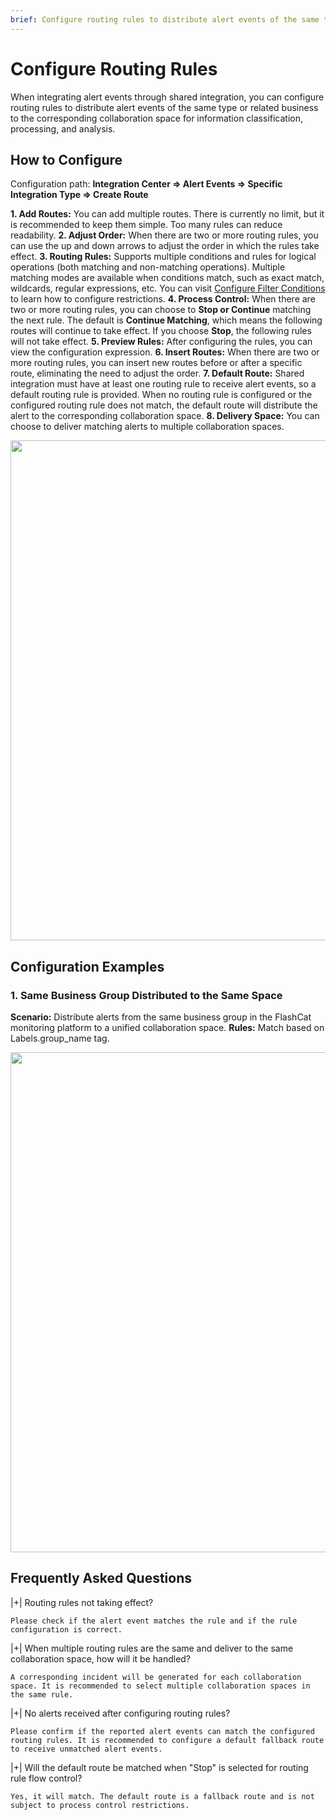 ```yaml
---
brief: Configure routing rules to distribute alert events of the same type or related business to the corresponding collaboration space for information classification, processing, and analysis
---
```


# Configure Routing Rules

When integrating alert events through shared integration, you can configure routing rules to distribute alert events of the same type or related business to the corresponding collaboration space for information classification, processing, and analysis.

## How to Configure
Configuration path: **Integration Center => Alert Events => Specific Integration Type => Create Route**

**1. Add Routes:** You can add multiple routes. There is currently no limit, but it is recommended to keep them simple. Too many rules can reduce readability.
**2. Adjust Order:** When there are two or more routing rules, you can use the up and down arrows to adjust the order in which the rules take effect.
**3. Routing Rules:** Supports multiple conditions and rules for logical operations (both matching and non-matching operations). Multiple matching modes are available when conditions match, such as exact match, wildcards, regular expressions, etc. You can visit [Configure Filter Conditions](/conf/how_to_filter) to learn how to configure restrictions.
**4. Process Control:** When there are two or more routing rules, you can choose to **Stop or Continue** matching the next rule. The default is **Continue Matching**, which means the following routes will continue to take effect. If you choose **Stop**, the following rules will not take effect.
**5. Preview Rules:** After configuring the rules, you can view the configuration expression.
**6. Insert Routes:** When there are two or more routing rules, you can insert new routes before or after a specific route, eliminating the need to adjust the order.
**7. Default Route:** Shared integration must have at least one routing rule to receive alert events, so a default routing rule is provided. When no routing rule is configured or the configured routing rule does not match, the default route will distribute the alert to the corresponding collaboration space.
**8. Delivery Space:** You can choose to deliver matching alerts to multiple collaboration spaces.

<img src="https://fcimg.i18n.site/zh/flashduty/conf/alert_routings/1.avif"  width="800">

## Configuration Examples

### 1. Same Business Group Distributed to the Same Space
**Scenario:** Distribute alerts from the same business group in the FlashCat monitoring platform to a unified collaboration space.
**Rules:** Match based on Labels.group_name tag.

<img src="https://fcimg.i18n.site/zh/flashduty/conf/alert_routings/2.avif"  width="800">

## Frequently Asked Questions

|+| Routing rules not taking effect?

    Please check if the alert event matches the rule and if the rule configuration is correct.

|+| When multiple routing rules are the same and deliver to the same collaboration space, how will it be handled?

    A corresponding incident will be generated for each collaboration space. It is recommended to select multiple collaboration spaces in the same rule.

|+| No alerts received after configuring routing rules?

    Please confirm if the reported alert events can match the configured routing rules. It is recommended to configure a default fallback route to receive unmatched alert events.

|+| Will the default route be matched when "Stop" is selected for routing rule flow control?

    Yes, it will match. The default route is a fallback route and is not subject to process control restrictions.